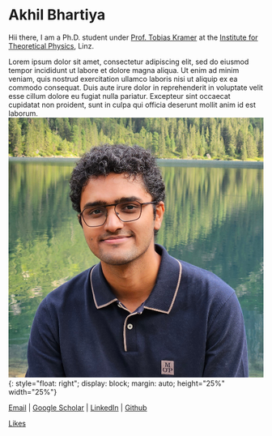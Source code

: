 # Akhil Bhartiya

Hii there, I am a Ph.D. student under [Prof. Tobias Kramer](https://quantumobserver.wordpress.com/) at the [Institute for Theoretical Physics](https://www.jku.at/en/institute-for-theoretical-physics/), Linz.

Lorem ipsum dolor sit amet, consectetur adipiscing elit, sed do eiusmod tempor incididunt ut labore et dolore magna aliqua. Ut enim ad minim veniam, quis nostrud exercitation ullamco laboris nisi ut aliquip ex ea commodo consequat. Duis aute irure dolor in reprehenderit in voluptate velit esse cillum dolore eu fugiat nulla pariatur. Excepteur sint occaecat cupidatat non proident, sunt in culpa qui officia deserunt mollit anim id est laborum.![profile](profile.jpg){: style="float: right"; display: block; margin: auto; height="25%" width="25%"}


[Email](mailto://akhil.bhartiya@jku.at) | [Google Scholar](https://scholar.google.com/citations?user=ZS47oC0AAAAJ&hl=en) | [LinkedIn](www.linkedin.com/in/bhartiya) | [Github](https://github.com/akhilbhartiya)

[Likes](/likes)
